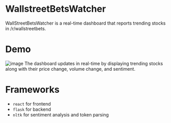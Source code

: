 # WallstreetBetsWatcher
WallStreetBetsWatcher is a real-time dashboard that reports trending stocks in /r/wallstreetbets. 

# Demo
![image](https://user-images.githubusercontent.com/24667223/194205692-d1b7a7b4-d4fd-45a5-8e15-d4389e6bffa4.png)
The dashboard updates in real-time by displaying trending stocks along with their price change, volume change, and sentiment.

# Frameworks
- `react` for frontend
- `flask` for backend
- `nltk` for sentiment analysis and token parsing
